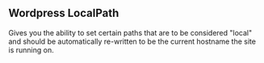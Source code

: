 ## Wordpress LocalPath

Gives you the ability to set certain paths that are to be considered "local" and
should be automatically re-written to be the current hostname the site is
running on.

